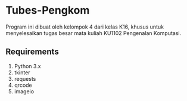 # Tubes-Pengkom
Program ini dibuat oleh kelompok 4 dari kelas K16, khusus untuk menyelesaikan tugas besar mata kuliah KU1102 Pengenalan Komputasi.

## Requirements
1. Python 3.x
2. tkinter
3. requests
4. qrcode
5. imageio
